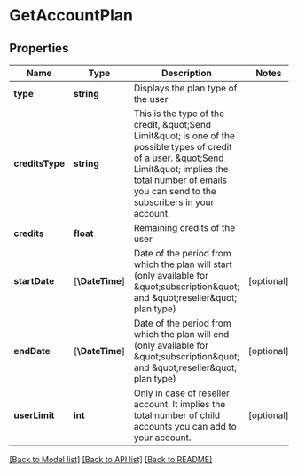 # GetAccountPlan

## Properties
Name | Type | Description | Notes
------------ | ------------- | ------------- | -------------
**type** | **string** | Displays the plan type of the user | 
**creditsType** | **string** | This is the type of the credit, \&quot;Send Limit\&quot; is one of the possible types of credit of a user. \&quot;Send Limit\&quot; implies the total number of emails you can send to the subscribers in your account. | 
**credits** | **float** | Remaining credits of the user | 
**startDate** | [**\DateTime**] | Date of the period from which the plan will start (only available for \&quot;subscription\&quot; and \&quot;reseller\&quot; plan type) | [optional] 
**endDate** | [**\DateTime**] | Date of the period from which the plan will end (only available for \&quot;subscription\&quot; and \&quot;reseller\&quot; plan type) | [optional] 
**userLimit** | **int** | Only in case of reseller account. It implies the total number of child accounts you can add to your account. | [optional] 

[[Back to Model list]](../../README.md#documentation-for-models) [[Back to API list]](../../README.md#documentation-for-api-endpoints) [[Back to README]](../../README.md)


